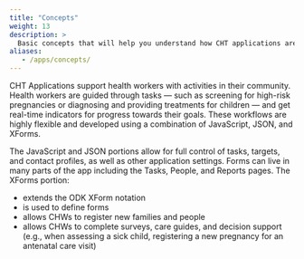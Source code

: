 ```yaml
---
title: "Concepts"
weight: 13
description: >
  Basic concepts that will help you understand how CHT applications are built
aliases:
   - /apps/concepts/
---
```


CHT Applications support health workers with activities in their community. Health workers are guided through tasks — such as screening for high-risk pregnancies or diagnosing and providing treatments for children — and get real-time indicators for progress towards their goals. These workflows are highly flexible and developed using a combination of JavaScript, JSON, and XForms.

The JavaScript and JSON portions allow for full control of tasks, targets, and contact profiles, as well as other application settings. Forms can live in many parts of the app including the Tasks, People, and Reports pages. The XForms portion:
- extends the ODK XForm notation
- is used to define forms
- allows CHWs to register new families and people
- allows CHWs to complete surveys, care guides, and decision support (e.g., when assessing a sick child, registering a new pregnancy for an antenatal care visit)

